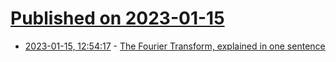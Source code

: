 # [Published on 2023-01-15](index.md)

* [2023-01-15, 12:54:17](https://news.ycombinator.com/item?id=34389037) - [The Fourier Transform, explained in one sentence](https://blog.revolutionanalytics.com/2014/01/the-fourier-transform-explained-in-one-sentence.html)
